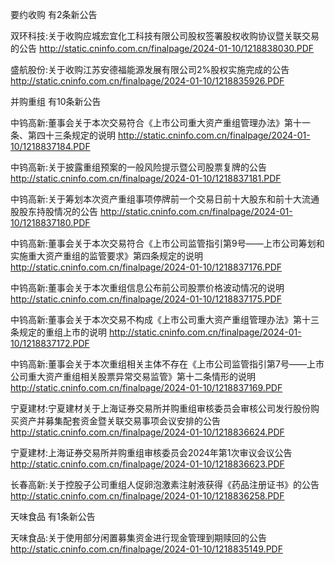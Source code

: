 要约收购 有2条新公告 

双环科技:关于收购应城宏宜化工科技有限公司股权签署股权收购协议暨关联交易的公告 http://static.cninfo.com.cn/finalpage/2024-01-10/1218838030.PDF 

盛航股份:关于收购江苏安德福能源发展有限公司2%股权实施完成的公告 http://static.cninfo.com.cn/finalpage/2024-01-10/1218835926.PDF 

并购重组 有10条新公告 

中钨高新:董事会关于本次交易符合《上市公司重大资产重组管理办法》第十一条、第四十三条规定的说明 http://static.cninfo.com.cn/finalpage/2024-01-10/1218837184.PDF 

中钨高新:关于披露重组预案的一般风险提示暨公司股票复牌的公告 http://static.cninfo.com.cn/finalpage/2024-01-10/1218837181.PDF 

中钨高新:关于筹划本次资产重组事项停牌前一个交易日前十大股东和前十大流通股股东持股情况的公告 http://static.cninfo.com.cn/finalpage/2024-01-10/1218837180.PDF 

中钨高新:董事会关于本次交易符合《上市公司监管指引第9号——上市公司筹划和实施重大资产重组的监管要求》第四条规定的说明 http://static.cninfo.com.cn/finalpage/2024-01-10/1218837176.PDF 

中钨高新:董事会关于本次重组信息公布前公司股票价格波动情况的说明 http://static.cninfo.com.cn/finalpage/2024-01-10/1218837175.PDF 

中钨高新:董事会关于本次交易不构成《上市公司重大资产重组管理办法》第十三条规定的重组上市的说明 http://static.cninfo.com.cn/finalpage/2024-01-10/1218837172.PDF 

中钨高新:董事会关于本次重组相关主体不存在《上市公司监管指引第7号——上市公司重大资产重组相关股票异常交易监管》第十二条情形的说明 http://static.cninfo.com.cn/finalpage/2024-01-10/1218837169.PDF 

宁夏建材:宁夏建材关于上海证券交易所并购重组审核委员会审核公司发行股份购买资产并募集配套资金暨关联交易事项会议安排的公告 http://static.cninfo.com.cn/finalpage/2024-01-10/1218836624.PDF 

宁夏建材:上海证券交易所并购重组审核委员会2024年第1次审议会议公告 http://static.cninfo.com.cn/finalpage/2024-01-10/1218836623.PDF 

长春高新:关于控股子公司重组人促卵泡激素注射液获得《药品注册证书》的公告 http://static.cninfo.com.cn/finalpage/2024-01-10/1218836258.PDF 

天味食品 有1条新公告 

天味食品:关于使用部分闲置募集资金进行现金管理到期赎回的公告 http://static.cninfo.com.cn/finalpage/2024-01-10/1218835149.PDF 

